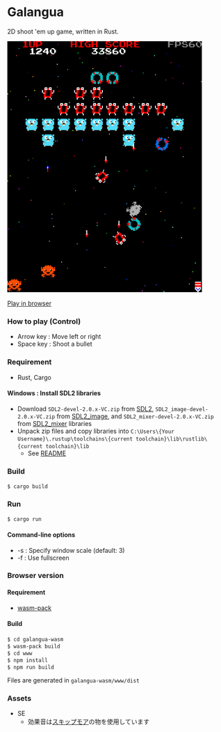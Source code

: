 Galangua
========

2D shoot 'em up game, written in Rust.

[![screenshot](ss.png)](https://tyfkda.github.io/galangua/)

[Play in browser](https://tyfkda.github.io/galangua/)

### How to play (Control)

  * Arrow key : Move left or right
  * Space key : Shoot a bullet


### Requirement

  * Rust, Cargo

#### Windows : Install SDL2 libraries

  * Download `SDL2-devel-2.0.x-VC.zip` from [SDL2](https://www.libsdl.org/),
    `SDL2_image-devel-2.0.x-VC.zip` from [SDL2_image](https://www.libsdl.org/projects/SDL_image/),
    and `SDL2_mixer-devel-2.0.x-VC.zip` from [SDL2_mixer](https://www.libsdl.org/projects/SDL_mixer/) libraries
  * Unpack zip files and copy libraries into `C:\Users\{Your Username}\.rustup\toolchains\{current toolchain}\lib\rustlib\{current toolchain}\lib`
    * See [README](https://github.com/Rust-SDL2/rust-sdl2#windows-msvc)

### Build

    $ cargo build

### Run

    $ cargo run

#### Command-line options

  * -s <scale> : Specify window scale (default: 3)
  * -f         : Use fullscreen


### Browser version

#### Requirement

  * [wasm-pack](https://rustwasm.github.io/wasm-pack/)

#### Build

    $ cd galangua-wasm
    $ wasm-pack build
    $ cd www
    $ npm install
    $ npm run build

Files are generated in `galangua-wasm/www/dist`


### Assets

  * SE
    * 効果音は[スキップモア](https://www.skipmore.com/)の物を使用しています
